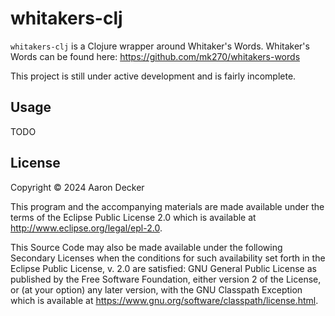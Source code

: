 # whitakers-clj

`whitakers-clj` is a Clojure wrapper around Whitaker's Words.
Whitaker's Words can be found here: https://github.com/mk270/whitakers-words

This project is still under active development and is fairly incomplete.

## Usage

TODO

## License

Copyright © 2024 Aaron Decker

This program and the accompanying materials are made available under the
terms of the Eclipse Public License 2.0 which is available at
http://www.eclipse.org/legal/epl-2.0.

This Source Code may also be made available under the following Secondary
Licenses when the conditions for such availability set forth in the Eclipse
Public License, v. 2.0 are satisfied: GNU General Public License as published by
the Free Software Foundation, either version 2 of the License, or (at your
option) any later version, with the GNU Classpath Exception which is available
at https://www.gnu.org/software/classpath/license.html.
